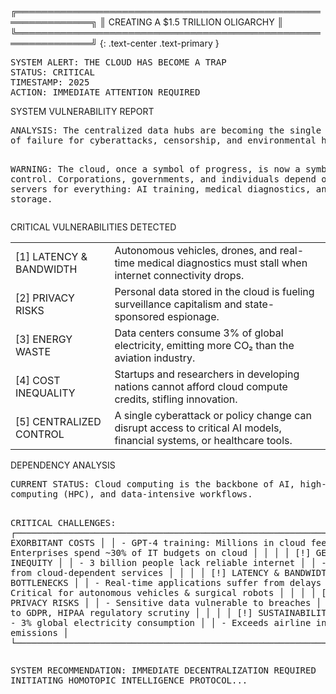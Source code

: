 ╔══════════════════════════════════════════════════════════════╗
║             CREATING A $1.5 TRILLION OLIGARCHY              ║
╚══════════════════════════════════════════════════════════════╝
{: .text-center .text-primary }

<div class="container" markdown="1">

<div class="alert alert-danger" role="alert">
<pre class="mb-0">
SYSTEM ALERT: THE CLOUD HAS BECOME A TRAP
STATUS: CRITICAL
TIMESTAMP: 2025
ACTION: IMMEDIATE ATTENTION REQUIRED
</pre>
</div>

<div class="card mb-4">
    <div class="card-header">
        SYSTEM VULNERABILITY REPORT
    </div>
    <div class="card-body">
        <pre>
ANALYSIS: The centralized data hubs are becoming the single points 
of failure for cyberattacks, censorship, and environmental harm.

WARNING: The cloud, once a symbol of progress, is now a symbol of 
control. Corporations, governments, and individuals depend on remote 
servers for everything: AI training, medical diagnostics, and basic 
data storage.
        </pre>
    </div>
</div>

<div class="card mb-4">
    <div class="card-header">
        CRITICAL VULNERABILITIES DETECTED
    </div>
    <div class="card-body">
        <table class="table table-bordered">
            <tr>
                <td>[1] LATENCY & BANDWIDTH</td>
                <td>Autonomous vehicles, drones, and real-time medical diagnostics must stall when internet connectivity drops.</td>
            </tr>
            <tr>
                <td>[2] PRIVACY RISKS</td>
                <td>Personal data stored in the cloud is fueling surveillance capitalism and state-sponsored espionage.</td>
            </tr>
            <tr>
                <td>[3] ENERGY WASTE</td>
                <td>Data centers consume 3% of global electricity, emitting more CO₂ than the aviation industry.</td>
            </tr>
            <tr>
                <td>[4] COST INEQUALITY</td>
                <td>Startups and researchers in developing nations cannot afford cloud compute credits, stifling innovation.</td>
            </tr>
            <tr>
                <td>[5] CENTRALIZED CONTROL</td>
                <td>A single cyberattack or policy change can disrupt access to critical AI models, financial systems, or healthcare tools.</td>
            </tr>
        </table>
    </div>
</div>

<div class="card mb-4">
    <div class="card-header">
        DEPENDENCY ANALYSIS
    </div>
    <div class="card-body">
        <pre>
CURRENT STATUS: Cloud computing is the backbone of AI, high-performance 
computing (HPC), and data-intensive workflows.

CRITICAL CHALLENGES:
┌─────────────────────────────────────────────────────────────┐
│ [!] EXORBITANT COSTS                                       │
│     - GPT-4 training: Millions in cloud fees               │
│     - Enterprises spend ~30% of IT budgets on cloud        │
│                                                            │
│ [!] GEOGRAPHIC INEQUITY                                    │
│     - 3 billion people lack reliable internet              │
│     - Excluded from cloud-dependent services               │
│                                                            │
│ [!] LATENCY & BANDWIDTH BOTTLENECKS                        │
│     - Real-time applications suffer from delays            │
│     - Critical for autonomous vehicles & surgical robots    │
│                                                            │
│ [!] DATA PRIVACY RISKS                                     │
│     - Sensitive data vulnerable to breaches                │
│     - Subject to GDPR, HIPAA regulatory scrutiny          │
│                                                            │
│ [!] SUSTAINABILITY CRISIS                                  │
│     - 3% global electricity consumption                    │
│     - Exceeds airline industry CO₂ emissions               │
└─────────────────────────────────────────────────────────────┘
</pre>
    </div>
</div>

<div class="alert alert-warning" role="alert">
<pre class="mb-0">
SYSTEM RECOMMENDATION: IMMEDIATE DECENTRALIZATION REQUIRED
INITIATING HOMOTOPIC INTELLIGENCE PROTOCOL...
</pre>
</div>

</div>